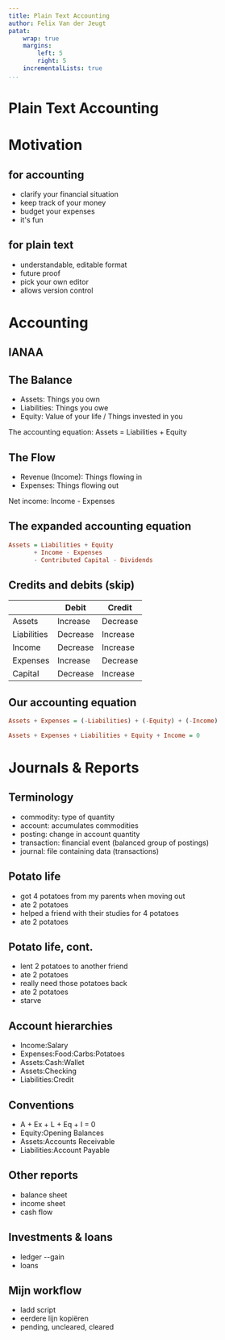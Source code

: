 ```yaml
---
title: Plain Text Accounting
author: Felix Van der Jeugt
patat:
    wrap: true
    margins:
        left: 5
        right: 5
    incrementalLists: true
...
```


# Plain Text Accounting

# Motivation

## for accounting

* clarify your financial situation
* keep track of your money
* budget your expenses
* it's fun

## for plain text

* understandable, editable format
* future proof
* pick your own editor
* allows version control

# Accounting

## IANAA

## The Balance

* Assets: Things you own
* Liabilities: Things you owe
* Equity: Value of your life / Things invested in you

The accounting equation: Assets = Liabilities + Equity

## The Flow

* Revenue (Income): Things flowing in
* Expenses: Things flowing out

Net income: Income - Expenses

## The expanded accounting equation

```Haskell
Assets = Liabilities + Equity
       + Income - Expenses
       - Contributed Capital - Dividends
```

## Credits and debits (skip)

|             | Debit    | Credit   |
|-------------|----------|----------|
| Assets      | Increase | Decrease |
| Liabilities | Decrease | Increase |
| Income      | Decrease | Increase |
| Expenses    | Increase | Decrease |
| Capital     | Decrease | Increase |

## Our accounting equation

```Haskell
Assets + Expenses = (-Liabilities) + (-Equity) + (-Income)

Assets + Expenses + Liabilities + Equity + Income = 0
```

# Journals & Reports

## Terminology

* commodity: type of quantity
* account: accumulates commodities
* posting: change in account quantity
* transaction: financial event (balanced group of postings)
* journal: file containing data (transactions)

## Potato life

* got 4 potatoes from my parents when moving out
* ate 2 potatoes
* helped a friend with their studies for 4 potatoes
* ate 2 potatoes

<!-- Show balance at this point in time -->

## Potato life, cont.

* lent 2 potatoes to another friend
* ate 2 potatoes
* really need those potatoes back
* ate 2 potatoes
* starve

<!-- Show balance at this point in time -->
<!-- Show register of our potato assets -->

## Account hierarchies

* Income:Salary
* Expenses:Food:Carbs:Potatoes
* Assets:Cash:Wallet
* Assets:Checking
* Liabilities:Credit

## Conventions

* A + Ex + L + Eq + I = 0
* Equity:Opening Balances
* Assets:Accounts Receivable
* Liabilities:Account Payable

## Other reports

* balance sheet
* income sheet
* cash flow

## Investments & loans

* ledger --gain
* loans

## Mijn workflow

* ladd script
* eerdere lijn kopiëren
* pending, uncleared, cleared
